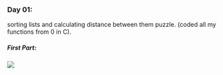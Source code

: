
### Day 01:

sorting lists and calculating distance between them puzzle.
(coded all my functions from 0 in C).

##### First Part:

![](attachment/29e48644191732a6abf64772100e47c5.png)
